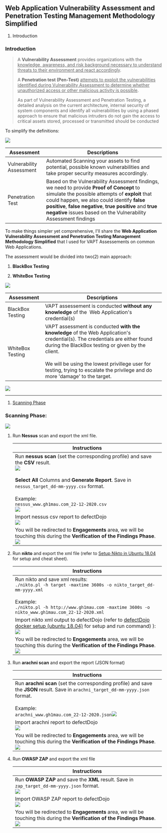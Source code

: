 ## Web Application Vulnerability Assessment and Penetration Testing Management Methodology Simplified

1. Introduction

### Introduction

> A **Vulnerability Assessment** provides organizations with the <u>knowledge, awareness, and risk background necessary to understand threats to their environment and react accordingly</u>.
> 
> 
> 
> A **Penetration test (Pen-Test)** <u>attempts to exploit the vulnerabilities identified during Vulnerability Assessment to determine whether unauthorized access or other malicious activity is possible</u>.
> 
> 
> 
> As part of Vulnerability Assessment and Penetration Testing, a detailed analysis on the current architecture, internal security of system components and identify all vulnerabilities by using a phased approach to ensure that malicious intruders do not gain the access to critical assets stored, processed or transmitted should be conducted



To simplify the definitions:

![](https://raw.githubusercontent.com/gh1mau/vapt/main/image/VAPT%20Intro.png)



| Assessment               | Descriptions                                                                                                                                                                                                                                                                                                             |
| ------------------------ | ------------------------------------------------------------------------------------------------------------------------------------------------------------------------------------------------------------------------------------------------------------------------------------------------------------------------ |
| Vulnerability Assessment | Automated Scanning your assets to find potential, possible known vulnerabilities and take proper security measures accordingly.                                                                                                                                                                                          |
| Penetration Test         | Based on the Vulnerability Assessment findings, we need to provide **Proof of Concept** to simulate the possible attempts of **exploit** that could happen, we also could identify **false positive**, **false negative**, **true positive** and **true negative** issues based on the Vulnerability Assessment findings |



To make things simpler yet comprehensive, I'll share the **Web Application Vulnerability Assessment and Penetration Testing Management Methodology Simplified** that I used for VAPT Assessements on common Web Applications.





The assessment would be divided into two(2) main approach:

1. **BlackBox Testing**

2. **WhiteBox Testing**



![](https://raw.githubusercontent.com/gh1mau/vapt/main/image/VAPT%20testing.png)







| Assessment       | Descriptions                                                                                                                                                                                                                                                                                                            |
| ---------------- | ----------------------------------------------------------------------------------------------------------------------------------------------------------------------------------------------------------------------------------------------------------------------------------------------------------------------- |
| BlackBox Testing | VAPT assessement is conducted **without any knowledge** of the  Web Application's credential(s)                                                                                                                                                                                                                         |
| WhiteBox Testing | VAPT assessment is conducted **with the knowledge** of the Web Application's credential(s). The credentials are either found during the BlackBox testing or given by the client.<br/><br/>We will be using the lowest privillege user for testing, trying to escalate the privilege and do more 'damage' to the target. |

![](https://raw.githubusercontent.com/gh1mau/vapt/main/image/VAPT%20methodology.png)

---



1. [Scanning Phase](https://github.com/gh1mau/vapt/blob/main/VAPT%20methodology.md#scanning-phase)

### Scanning Phase:

![](https://raw.githubusercontent.com/gh1mau/vapt/main/image/scanning_phase.png)

1. Run **Nessus** scan and export the xml file.
   
   | Instructions                                                                                                                                                                                                                                                                                                                                                                                                                      |
   | --------------------------------------------------------------------------------------------------------------------------------------------------------------------------------------------------------------------------------------------------------------------------------------------------------------------------------------------------------------------------------------------------------------------------------- |
   | Run **nessus scan** (set the corresponding profile) and save the **CSV** result.<br/>![](https://raw.githubusercontent.com/gh1mau/vapt/main/image/nessus_report_1.png)<br/><br/>**Select All** Columns and **Generate Report**. Save in `nessus_target_dd-mm-yyyy.csv` format.<br/><br/>Example:<br/>`nessus_www.gh1mau.com_22-12-2020.csv`<br/>![](https://raw.githubusercontent.com/gh1mau/vapt/main/image/nessus_report_2.png) |
   | Import nessus csv report to defectDojo<br/>![](https://raw.githubusercontent.com/gh1mau/vapt/main/image/nessus_import_dojo.png)                                                                                                                                                                                                                                                                                                   |
   | You will be redirected to **Engagements** area, we will be touching this during the **Verification of the Findings Phase**.<br/>![](https://raw.githubusercontent.com/gh1mau/vapt/main/image/nessus_import_dojo_engagement.png)                                                                                                                                                                                                   |

2. Run **nikto** and export the xml file (refer to [Setup Nikto in Ubuntu 18.04](https://github.com/gh1mau/vapt/blob/main/nikto.md#setup-nikto-in-ubuntu-1804) for setup and cheat sheet).
   
   | Instructions                                                                                                                                                                                                                                                                                             |
   | -------------------------------------------------------------------------------------------------------------------------------------------------------------------------------------------------------------------------------------------------------------------------------------------------------- |
   | Run nikto and save xml results:<br/>`./nikto.pl -h target -maxtime 3600s -o nikto_target_dd-mm-yyyy.xml`<br/><br/>Example:<br/>`./nikto.pl -h http://www.gh1mau.com -maxtime 3600s -o nikto_www.gh1mau.com_22-12-2020.xml`                                                                               |
   | Import nikto xml output to defectDojo (refer to [defectDojo docker setup (ubuntu 18.04)](https://github.com/gh1mau/vapt/blob/main/defectDojo.md#defectdojo-docker-setup-ubuntu-1804) for setup and run command) ):<br/>![](https://raw.githubusercontent.com/gh1mau/vapt/main/image/import_findings.PNG) |
   | You will be redirected to **Engagements** area, we will be touching this during the **Verification of the Findings Phase**.<br/>![](https://raw.githubusercontent.com/gh1mau/vapt/main/image/nikto_import_dojo_engagement.png)                                                                           |

3. Run **arachni scan** and export the report (JSON format)
   
   | Instructions                                                                                                                                                                                                                                                                          |
   | ------------------------------------------------------------------------------------------------------------------------------------------------------------------------------------------------------------------------------------------------------------------------------------- |
   | Run **arachni scan** (set the corresponding profile) and save the **JSON** result. Save in `arachni_target_dd-mm-yyyy.json` format. <br/><br/>Example:<br/>`arachni_www.gh1mau.com_22-12-2020.json`![](https://raw.githubusercontent.com/gh1mau/vapt/main/image/arachni_report_1.png) |
   | Import arachni report to defectDojo<br/>![](https://raw.githubusercontent.com/gh1mau/vapt/main/image/arachni_import_dojo.png)                                                                                                                                                         |
   | You will be redirected to **Engagements** area, we will be touching this during the **Verification of the Findings Phase**.<br/>![](https://raw.githubusercontent.com/gh1mau/vapt/main/image/arachni_import_dojo_engagement.png)                                                      |

4. Run **OWASP ZAP** and export the xml file
   
   | Instructions                                                                                                                                                                                                                 |
   | ---------------------------------------------------------------------------------------------------------------------------------------------------------------------------------------------------------------------------- |
   | Run **OWASP ZAP** and save the **XML** result. Save in `zap_target_dd-mm-yyyy.json` format. <br/>![](https://raw.githubusercontent.com/gh1mau/vapt/main/image/zap_report.png)                                                |
   | Import OWASP ZAP report to defectDojo<br/>![](https://raw.githubusercontent.com/gh1mau/vapt/main/image/zap_import_dojo.png)                                                                                                  |
   | You will be redirected to **Engagements** area, we will be touching this during the **Verification of the Findings Phase**.<br/>![](https://raw.githubusercontent.com/gh1mau/vapt/main/image/zap_import_dojo_engagement.png) |
